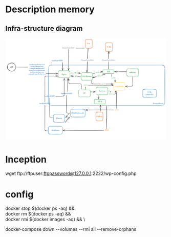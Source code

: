 # Description memory

## Infra-structure diagram

![alt text](image.png)



# Inception

 wget ftp://ftpuser:ftppassword@127.0.0.1:2222/wp-config.php 

# config


 docker stop $(docker ps -aq) && \
 docker rm $(docker ps -aq) && \
 docker rmi $(docker images -aq) && \

docker-compose down --volumes --rmi all --remove-orphans

